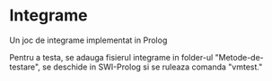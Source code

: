 # Integrame
Un joc de integrame implementat in Prolog

Pentru a testa, se adauga fisierul integrame
in folder-ul "Metode-de-testare", se deschide
in SWI-Prolog si se ruleaza comanda "vmtest."
